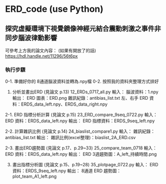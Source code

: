 # ERD_code (use Python)

## 探究虛擬環境下視覺鏡像神經元結合震動刺激之事件非同步腦波律動影響
可參考上方我的論文內容： (如果有開放了的話)
https://hdl.handle.net/11296/56t6px

### 執行步驟

0-1. 準備好你的 8通道腦波資料並轉為.npy檔
0-2. 按照我的資料夾整理方式排好
   
1. 分析並畫出ERD (見論文 p.13)
   12_ERDs_0717_all.py
      輸入：
        腦波資料：1.npy
      輸出：
        ERD 圖表：ERD.png
        雜訊紀錄：antibias_list.txt
        左、右手 ERD 資料：ERDS_data_left.npy、ERDS_data_right.npy
   
2-1. ERD 指標分析計算 (見論文 p.15)
     23_ERD_compare_9seq_0722.py
      輸入：
        ERD 資料：ERDS_data_left.npy
      輸出：
        ERD 指標資料：ERDS_9seq_left.npy

2-2. 計算雜訊比例 (見論文 p.14)
     24_biaslist_compare1.py
      輸入：
        雜訊紀錄：antibias_list.txt
      輸出：
        雜訊比例(excel整理)：biaslist_2A_ERD.csv
    
2-3. 畫出ERD趨勢圖 (見論文 p.17、p.29~33)
     25_compare_team_0718
      輸入：
        ERD 資料：ERDS_data_left.npy
      輸出：
        ERD 3週趨勢圖：A_left_持續時間.png
  
3. 畫出指標分析圖 (見論文 p.15、p.19~28)
   35_plotpage_0722.py
      輸入：
        ERD 資料：ERDS_9seq_left.npy
      輸出：
        8通道 ERD 趨勢圖：plot_team_A1_left.png
